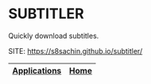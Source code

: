 # SUBTITLER

 Quickly download subtitles.

 SITE: https://s8sachin.github.io/subtitler/

 | [Applications](https://portable-linux-apps.github.io/apps.html) | [Home](https://portable-linux-apps.github.io)
 | --- | --- |
